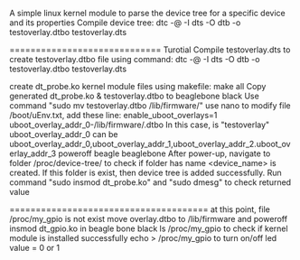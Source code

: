 A simple linux kernel module to parse the device tree for a specific device and its properties
Compile device tree:
dtc -@ -I dts -O dtb -o testoverlay.dtbo testoverlay.dts

=============================
Turotial
Compile testoverlay.dts to create testoverlay.dtbo file using command:
dtc -@ -I dts -O dtb -o testoverlay.dtbo testoverlay.dts

create dt_probe.ko kernel module files using makefile: make all
Copy generated dt_probe.ko & testoverlay.dtbo to beaglebone black
Use command "sudo mv testoverlay.dtbo /lib/firmware/"
use nano to modify file /boot/uEnv.txt, add these line:
enable_uboot_overlays=1
uboot_overlay_addr_0-/lib/firmware/<filename>.dtbo
In this case, <filename> is "testoverlay"
uboot_overlay_addr_0 can be uboot_overlay_addr_0,uboot_overlay_addr_1,uboot_overlay_addr_2.uboot_overlay_addr_3
poweroff beagle beaglebone
After power-up, navigate to folder /proc/device-tree/ to check if folder has name <device_name>
is created. If this folder is exist, then device tree is added successfully.
Run command "sudo insmod dt_probe.ko" and "sudo dmesg" to check returned value

======================================
at this point, file /proc/my_gpio is not exist
move overlay.dtbo to /lib/firmware and poweroff
insmod dt_gpio.ko in beagle bone black
ls /proc/my_gpio to check if kernel module is installed successfully
echo <value> > /proc/my_gpio to turn on/off led
value = 0 or 1
